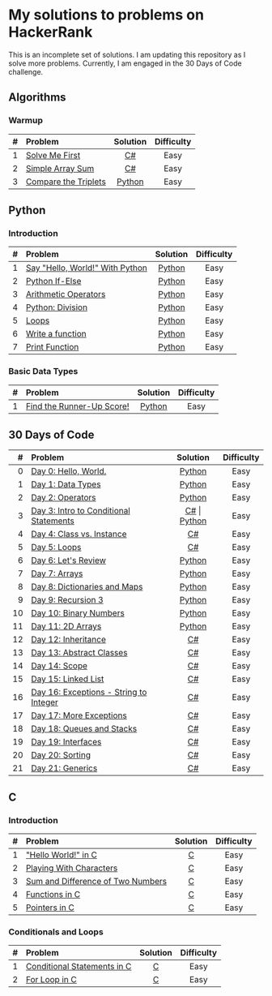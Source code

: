 # My solutions to problems on HackerRank

This is an incomplete set of solutions. I am updating this repository as I solve more problems. Currently, I am engaged in the 30 Days of Code challenge.

## Algorithms

### Warmup

| # | Problem | Solution | Difficulty |
|----:|:------------------------------------------------------------ |:---------------------------------:|:---------:|
| 1 | [Solve Me First](https://www.hackerrank.com/challenges/solve-me-first/problem) | [C#](./Algorithms/CSharp/Warmup/SolveMeFirst/Program.cs) | Easy |
| 2 | [Simple Array Sum](https://www.hackerrank.com/challenges/simple-array-sum/problem) | [C#](./Algorithms/CSharp/Warmup/SimpleArraySum/Program.cs) | Easy |
| 3 | [Compare the Triplets](https://www.hackerrank.com/challenges/compare-the-triplets/problem) | [Python](./Algorithms/Python/Warmup/CompareTheTriplets.py) | Easy |

## Python

### Introduction

| # | Problem | Solution | Difficulty |
|----:|:------------------------------------------------------------ |:---------------------------------:|:---------:|
| 1 | [Say "Hello, World!" With Python](https://www.hackerrank.com/challenges/py-hello-world/problem) | [Python](./Python/Introduction/SayHelloWorldWithPython.py) | Easy |
| 2 | [Python If-Else](https://www.hackerrank.com/challenges/py-if-else/problem) | [Python](./Python/Introduction/PythonIfElse.py) | Easy |
| 3 | [Arithmetic Operators](https://www.hackerrank.com/challenges/python-arithmetic-operators/problem) | [Python](./Python/Introduction/ArithmeticOperators.py) | Easy |
| 4 | [Python: Division](https://www.hackerrank.com/challenges/python-division/problem) | [Python](./Python/Introduction/PythonDivision.py) | Easy |
| 5 | [Loops](https://www.hackerrank.com/challenges/python-loops/problem) | [Python](./Python/Introduction/Loops.py) | Easy |
| 6 | [Write a function](https://www.hackerrank.com/challenges/write-a-function/problem) | [Python](./Python/Introduction/WriteAFunction.py) | Easy |
| 7 | [Print Function](https://www.hackerrank.com/challenges/python-print/problem) | [Python](./Python/Introduction/PrintFunction.py) | Easy |

### Basic Data Types

| # | Problem | Solution | Difficulty |
|----:|:------------------------------------------------------------ |:---------------------------------:|:---------:|
| 1 | [Find the Runner-Up Score!](https://www.hackerrank.com/challenges/find-second-maximum-number-in-a-list/problem) | [Python](./Python/BasicDataTypes/FindTheRunnerUpScore.py) | Easy |

## 30 Days of Code

| # | Problem | Solution | Difficulty |
|----:|:------------------------------------------------------------ |:---------------------------------:|:---------:|
| 0 | [Day 0: Hello, World.](https://www.hackerrank.com/challenges/30-hello-world/problem) | [Python](./30DaysOfCode/Python/Day0HelloWorld.py) | Easy |
| 1 | [Day 1: Data Types](https://www.hackerrank.com/challenges/30-data-types/problem) | [Python](./30DaysOfCode/Python/Day1DataTypes.py) | Easy |
| 2 | [Day 2: Operators](https://www.hackerrank.com/challenges/30-operators/problem) | [Python](./30DaysOfCode/Python/Day2Operators.py) | Easy |
| 3 | [Day 3: Intro to Conditional Statements](https://www.hackerrank.com/challenges/30-conditional-statements/problem) | [C#](./30DaysOfCode/CSharp/Day3IntroToConditionalStatements/Program.cs) \| [Python](./30DaysOfCode/Python/Day3IntroToConditionalStatements.py) | Easy |
| 4 | [Day 4: Class vs. Instance](https://www.hackerrank.com/challenges/30-class-vs-instance/problem) | [C#](./30DaysOfCode/CSharp/Day4ClassVsInstance/Program.cs) | Easy |
| 5 | [Day 5: Loops](https://www.hackerrank.com/challenges/30-loops/problem) | [C#](./30DaysOfCode/CSharp/Day5Loops/Program.cs) | Easy |
| 6 | [Day 6: Let's Review](https://www.hackerrank.com/challenges/30-review-loop/problem) | [Python](./30DaysOfCode/Python/Day6LetsReview.py) | Easy |
| 7 | [Day 7: Arrays](https://www.hackerrank.com/challenges/30-arrays/problem) | [Python](./30DaysOfCode/Python/Day7Arrays.py) | Easy |
| 8 | [Day 8: Dictionaries and Maps](https://www.hackerrank.com/challenges/30-dictionaries-and-maps/problem) | [Python](./30DaysOfCode/Python/Day8DictionariesAndMaps.py) | Easy |
| 9 | [Day 9: Recursion 3](https://www.hackerrank.com/challenges/30-recursion/problem) | [Python](./30DaysOfCode/Python/Day9Recursion3.py) | Easy |
| 10 | [Day 10: Binary Numbers](https://www.hackerrank.com/challenges/30-binary-numbers/problem) | [Python](./30DaysOfCode/Python/Day10BinaryNumbers.py) | Easy |
| 11 | [Day 11: 2D Arrays](https://www.hackerrank.com/challenges/30-2d-arrays/problem) | [Python](./30DaysOfCode/Python/Day112DArrays.py) | Easy |
| 12 | [Day 12: Inheritance](https://www.hackerrank.com/challenges/30-inheritance/problem) | [C#](./30DaysOfCode/CSharp/Day12Inheritance/Program.cs) | Easy |
| 13 | [Day 13: Abstract Classes](https://www.hackerrank.com/challenges/30-abstract-classes/problem) | [C#](./30DaysOfCode/CSharp/Day13AbstractClasses/Program.cs) | Easy |
| 14 | [Day 14: Scope](https://www.hackerrank.com/challenges/30-scope/problem) | [C#](./30DaysOfCode/CSharp/Day14Scope/Program.cs) | Easy |
| 15 | [Day 15: Linked List](https://www.hackerrank.com/challenges/30-linked-list/problem) | [C#](./30DaysOfCode/CSharp/Day15LinkedList/Program.cs) | Easy |
| 16 | [Day 16: Exceptions - String to Integer](https://www.hackerrank.com/challenges/30-exceptions-string-to-integer/problem) | [C#](./30DaysOfCode/CSharp/Day16ExceptionsStringToInteger/Program.cs) | Easy |
| 17 | [Day 17: More Exceptions](https://www.hackerrank.com/challenges/30-more-exceptions/problem) | [C#](./30DaysOfCode/CSharp/Day17MoreExceptions/Program.cs) | Easy |
| 18 | [Day 18: Queues and Stacks](https://www.hackerrank.com/challenges/30-queues-stacks/problem) | [C#](./30DaysOfCode/CSharp/Day18QueuesAndStacks/Program.cs) | Easy |
| 19 | [Day 19: Interfaces](https://www.hackerrank.com/challenges/30-interfaces/problem) | [C#](./30DaysOfCode/CSharp/Day19Interfaces/Program.cs) | Easy |
| 20 | [Day 20: Sorting](https://www.hackerrank.com/challenges/30-sorting/problem) | [C#](./30DaysOfCode/CSharp/Day20Sorting/Program.cs) | Easy |
| 21 | [Day 21: Generics](https://www.hackerrank.com/challenges/30-generics/problem) | [C#](./30DaysOfCode/CSharp/Day21Generics/Program.cs) | Easy |

## C

### Introduction

| # | Problem | Solution | Difficulty |
|----:|:------------------------------------------------------------ |:---------------------------------:|:---------:|
| 1 | ["Hello World!" in C](https://www.hackerrank.com/challenges/hello-world-c/problem) | [C](./C/Introduction/HelloWorldInC.c) | Easy |
| 2 | [Playing With Characters](https://www.hackerrank.com/challenges/playing-with-characters/problem) | [C](./C/Introduction/PlayingWithCharacters.c) | Easy |
| 3 | [Sum and Difference of Two Numbers](https://www.hackerrank.com/challenges/sum-numbers-c/problem) | [C](./C/Introduction/SumAndDifferenceOfTwoNumbers.c) | Easy |
| 4 | [Functions in C](https://www.hackerrank.com/challenges/functions-in-c/problem) | [C](./C/Introduction/FunctionsInC.c) | Easy |
| 5 | [Pointers in C](https://www.hackerrank.com/challenges/pointer-in-c/problem) | [C](./C/Introduction/PointersInC.c) | Easy |

### Conditionals and Loops

| # | Problem | Solution | Difficulty |
|----:|:------------------------------------------------------------ |:---------------------------------:|:---------:|
| 1 | [Conditional Statements in C](https://www.hackerrank.com/challenges/conditional-statements-in-c/problem) | [C](./C/ConditionalsAndLoops/ConditionalStatementsInC.c) | Easy |
| 2 | [For Loop in C](https://www.hackerrank.com/challenges/for-loop-in-c/problem) | [C](./C/ConditionalsAndLoops/ForLoopInC.c) | Easy |
